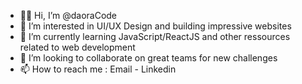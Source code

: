 - 👋🏼 Hi, I’m @daoraCode
- 🚀 I’m interested in UI/UX Design and building impressive websites
- 🌱 I’m currently learning JavaScript/ReactJS and other ressources related to web development
- 💞️ I’m looking to collaborate on great teams for new challenges
- 📫 How to reach me : Email - Linkedin

<!---
daoraCode/daoraCode is a ✨ special ✨ repository because its `README.md` (this file) appears on your GitHub profile.
You can click the Preview link to take a look at your changes.
--->
